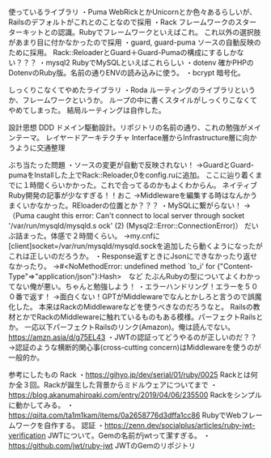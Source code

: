 使っているライブラリ
    ・Puma
        WebRickとかUnicornとか色々あるらしいが、
        Railsのデフォルトがこれとのことなので採用
    ・Rack
        フレームワークのスターターキットとの認識。Rubyでフレームワークといえばこれ。
        これ以外の選択肢があまり目に付かなかったので採用
    ・guard, guard-puma
        ソースの自動反映のために採用。
        Rack::ReloaderとGuard＋Guard-Pumaの構成にするしかない？？？
    ・mysql2
        RubyでMySQLといえばこれらしい
    ・dotenv
        確かPHPのDotenvのRuby版。名前の通りENVの読み込みに使う。
    ・bcrypt
        暗号化。

しっくりこなくてやめたライブラリ
    ・Roda
        ルーティングのライブラリというか、フレームワークというか。
        ループの中に書くスタイルがしっくりこなくてやめてしまった。
        結局ルーティングは自作した。

設計思想
    DDD
        ドメイン駆動設計。リポジトリの名前の通り、これの勉強がメインテーマ。
    レイヤードアーキテクチャ
        Interface層からInfrastructure層に向かうように交通整理

ぶち当たった問題
    ・ソースの変更が自動で反映されない！
        →GuardとGuard-pumaをInstallした上でRack::Reloader,0をconfig.ruに追加。
        ここに辿り着くまでに１時間くらいかかった。これで合ってるのかもよくわからん。
        ネイティブRuby開発の記事が少なすぎる！！おこ
        →Middlewareを編集する時はなんかうまくいかなかった。REloaderの位置とか？？？
    ・MySQLに繋がらない！
        →（Puma caught this error: Can't connect to local server through socket '/var/run/mysqld/mysqld.s ock' (2) (Mysql2::Error::ConnectionError)）
        だいぶ詰まった。体感で２時間くらい。
        →my.cnfに[client]socket=/var/run/mysqld/mysqld.sockを追加したら動くようになったがこれは正しいのだろうか。
    ・Response返すときにJsonにできなかったり返せなかったり。
        →#<NoMethodError: undefined method `to_i' for {"Content-Type"=>"application/json"}:Hash>　など
        たぶんRubyの型についてよくわかってない俺が悪い。ちゃんと勉強しよう！
    ・エラーハンドリング！エラーを５００番で返す！
        →面白くない！GPTがMiddlewareでなんとかしろと言うので誤魔化した。
        本来はRackのMiddlewareなどを使うべきなのだろうなと。
        Railsの教材とかでRackのMiddlewareに触れているものもある模様。パーフェクトRailsとか。
        一応以下パーフェクトRailsのリンク(Amazon)。俺は読んでない。
        https://amzn.asia/d/g75EL43
    ・JWTの認証ってどうやるのが正しいのだ？？
        →認証のような横断的関心事(cross-cutting concern)はMiddlewareを使うのが一般的か。

参考にしたもの
    Rack
        ・https://gihyo.jp/dev/serial/01/ruby/0025
            Rackとは何か全３回。Rackが誕生した背景からミドルウェアについてまで
        ・https://blog.akanumahiroaki.com/entry/2019/04/06/235500
            Rackをシンプルに動かしてみる。
        ・https://qiita.com/ta1m1kam/items/0a2658776d3dffa1cc86
            RubyでWebフレームワークを自作する。
    認証
        ・https://zenn.dev/socialplus/articles/ruby-jwt-verification
            JWTについて。Gemの名前がjwtって潔すぎる。
        ・https://github.com/jwt/ruby-jwt
            JWTのGemのリポジトリ
        
